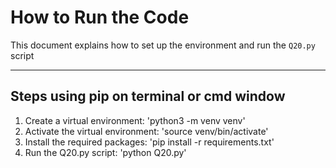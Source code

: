 # How to Run the Code

This document explains how to set up the environment and run the `Q20.py` script 

---

## Steps using pip on terminal or cmd window
1) Create a virtual environment: 
   'python3 -m venv venv'
2) Activate the virtual environment:
   'source venv/bin/activate'
3) Install the required packages:
   'pip install -r requirements.txt'
4) Run the Q20.py script:
  'python Q20.py'



